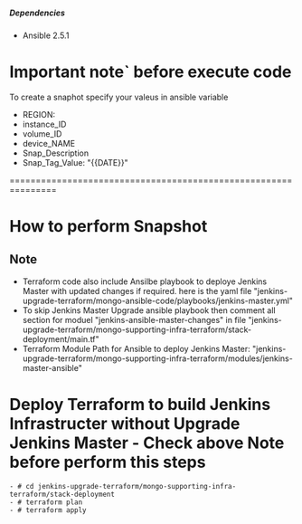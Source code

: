 ##### Dependencies
  - Ansible 2.5.1

# Important note` before execute code
 To create a snaphot specify your valeus in ansible variable
 - REGION: 
 - instance_ID
 - volume_ID
 - device_NAME
 - Snap_Description
 - Snap_Tag_Value: "{{DATE}}"
 

  
===============================================================

# How to perform Snapshot
## Note
  - Terraform code also include Ansilbe playbook to deploye Jenkins Master with updated changes if required. here is the yaml file "jenkins-upgrade-terraform/mongo-ansible-code/playbooks/jenkins-master.yml"
  - To skip Jenkins Master Upgrade ansible playbook then comment all section for moduel "jenkins-ansible-master-changes" in file "jenkins-upgrade-terraform/mongo-supporting-infra-terraform/stack-deployment/main.tf"
  - Terraform Module Path for Ansible to deploy Jenkins Master: "jenkins-upgrade-terraform/mongo-supporting-infra-terraform/modules/jenkins-master-ansible"
  
  
  

  # Deploy Terraform to build Jenkins Infrastructer without Upgrade Jenkins Master - Check above Note before perform this steps
  	- # cd jenkins-upgrade-terraform/mongo-supporting-infra-terraform/stack-deployment
  	- # terraform plan
  	- # terraform apply
  
  
  

